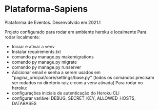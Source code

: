 # Plataforma-Sapiens
Plataforma de Eventos. Desenvolvido em 2021.1 

Projeto configurado para rodar em ambiente heroku e localmente
Para rodar localmente:
- Iniciar e ativar a venv
- Instalar requirements.txt
- comando py manage.py makemigrations
- comando py manage.py migrate
- comando py manage.py runserver
- Adicionar email e senha a serem usados em "pagina_pricipal/core/settings/base.py"
(todos os comandos precisam ser rodados no diretório raiz e com a venv ativada)
Para rodar no heroku:
- configurações iniciais de autenticação do Heroku CLI
- configurar variável DEBUG, SECRET_KEY, ALLOWED_HOSTS, DATABASES
